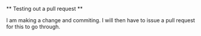 ** Testing out a pull request **

I am making a change and commiting. I will then have to issue a pull request for this to go through. 
